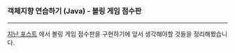 ### 객체지향 연습하기 (Java) - 볼링 게임 점수판

---

[지난 포스트](https://pro-dev.tistory.com/50) 에서 볼링 게임 점수판을 구현하기에 앞서 생각해야할 것들을 정리해봤습니다.

